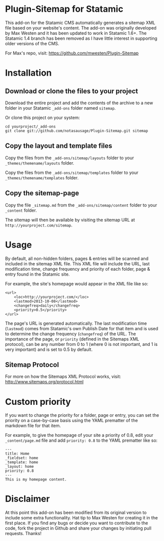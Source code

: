 Plugin-Sitemap for Statamic
=============

This add-on for the Statamic CMS automatically generates a sitemap XML file based on your website's content. The add-on was originally developed by Max Westen and it has been updated to work in Statamic 1.6+. The Statamic 1.4 branch has been removed as I have little interest in supporting older versions of the CMS.

For Max's repo, visit: https://github.com/mwesten/Plugin-Sitemap

# Installation

## Download or clone the files to your project
Download the entire project and add the contents of the archive to a new folder in your Statamic `_add-ons` folder named `sitemap`.

Or clone this project on your system:

```
cd yourproject/_add-ons
git clone git://github.com/notasausage/Plugin-Sitemap.git sitemap
```

## Copy the layout and template files
Copy the files from the `_add-ons/sitemap/layouts` folder to your `_themes/themename/layouts` folder.

Copy the files from the `_add-ons/sitemap/templates` folder to your `_themes/themename/templates` folder.

## Copy the sitemap-page
Copy the file `_sitemap.md` from the `_add-ons/sitemap/content` folder to your `_content` folder.

The sitemap will then be available by visiting the sitemap URL at `http://yourproject.com/sitemap`.

# Usage
By default, all non-hidden folders, pages & entries will be scanned and included in the sitemap XML file. This XML file will include the URL, last modification time, change frequency and priority of each folder, page & entry found in the Statamic site.

For example, the site's homepage would appear in the XML file like so:

```
<url>
	<loc>http://yourproject.com/</loc>
	<lastmod>2013-10-08</lastmod>
	<changefreq>daily</changefreq>
	<priority>0.5</priority>
</url>
```

The page's URL is generated automatically. The last modification time (`lastmod`) comes from Statamic's own Publish Date for that item and is used to determine the change frequency (`changefreq`) of the URL. The importance of the page, or `priority` (defined in the Sitemaps XML protocol), can be any number from 0 to 1 (where 0 is not important, and 1 is very important) and is set to 0.5 by default.

## Sitemap Protocol
For more on how the Sitemaps XML Protocol works, visit: http://www.sitemaps.org/protocol.html

# Custom priority
If you want to change the priority for a folder, page or entry, you can set the priority on a case-by-case basis using the YAML prematter of the markdown file for that item.

For example, to give the homepage of your site a priority of 0.8, edit your `_content/page.md` file and add `priority: 0.8` to the YAML prematter like so:

```
---
title: Home
_fieldset: home
_template: home
_layout: home
priority: 0.8
---
This is my homepage content.
```

# Disclaimer
At this point this add-on has been modified from its original version to include some extra functionality. Hat tip to Max Westen for creating it in the first place. If you find any bugs or decide you want to contribute to the code, fork the project in Github and share your changes by initiating pull requests. Thanks!